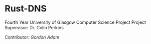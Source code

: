 Rust-DNS
========

Fourth Year University of Glasgow Computer Science Project
Project Supervisor: Dr. Colin Perkins

Contributor: _Gordon Adam_
